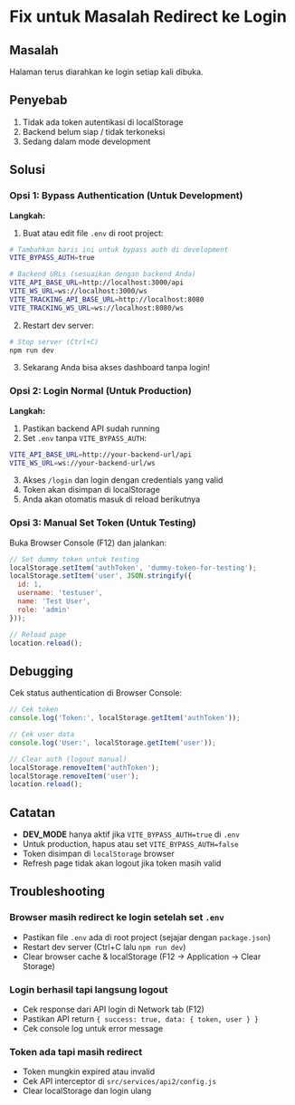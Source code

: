 # Fix untuk Masalah Redirect ke Login

## Masalah
Halaman terus diarahkan ke login setiap kali dibuka.

## Penyebab
1. Tidak ada token autentikasi di localStorage
2. Backend belum siap / tidak terkoneksi
3. Sedang dalam mode development

## Solusi

### Opsi 1: Bypass Authentication (Untuk Development)

**Langkah:**

1. Buat atau edit file `.env` di root project:

```bash
# Tambahkan baris ini untuk bypass auth di development
VITE_BYPASS_AUTH=true

# Backend URLs (sesuaikan dengan backend Anda)
VITE_API_BASE_URL=http://localhost:3000/api
VITE_WS_URL=ws://localhost:3000/ws
VITE_TRACKING_API_BASE_URL=http://localhost:8080
VITE_TRACKING_WS_URL=ws://localhost:8080/ws
```

2. Restart dev server:
```powershell
# Stop server (Ctrl+C)
npm run dev
```

3. Sekarang Anda bisa akses dashboard tanpa login!

### Opsi 2: Login Normal (Untuk Production)

**Langkah:**

1. Pastikan backend API sudah running
2. Set `.env` tanpa `VITE_BYPASS_AUTH`:

```bash
VITE_API_BASE_URL=http://your-backend-url/api
VITE_WS_URL=ws://your-backend-url/ws
```

3. Akses `/login` dan login dengan credentials yang valid
4. Token akan disimpan di localStorage
5. Anda akan otomatis masuk di reload berikutnya

### Opsi 3: Manual Set Token (Untuk Testing)

Buka Browser Console (F12) dan jalankan:

```javascript
// Set dummy token untuk testing
localStorage.setItem('authToken', 'dummy-token-for-testing');
localStorage.setItem('user', JSON.stringify({
  id: 1,
  username: 'testuser',
  name: 'Test User',
  role: 'admin'
}));

// Reload page
location.reload();
```

## Debugging

Cek status authentication di Browser Console:

```javascript
// Cek token
console.log('Token:', localStorage.getItem('authToken'));

// Cek user data
console.log('User:', localStorage.getItem('user'));

// Clear auth (logout manual)
localStorage.removeItem('authToken');
localStorage.removeItem('user');
location.reload();
```

## Catatan

- **DEV_MODE** hanya aktif jika `VITE_BYPASS_AUTH=true` di `.env`
- Untuk production, hapus atau set `VITE_BYPASS_AUTH=false`
- Token disimpan di `localStorage` browser
- Refresh page tidak akan logout jika token masih valid

## Troubleshooting

### Browser masih redirect ke login setelah set `.env`
- Pastikan file `.env` ada di root project (sejajar dengan `package.json`)
- Restart dev server (Ctrl+C lalu `npm run dev`)
- Clear browser cache & localStorage (F12 → Application → Clear Storage)

### Login berhasil tapi langsung logout
- Cek response dari API login di Network tab (F12)
- Pastikan API return `{ success: true, data: { token, user } }`
- Cek console log untuk error message

### Token ada tapi masih redirect
- Token mungkin expired atau invalid
- Cek API interceptor di `src/services/api2/config.js`
- Clear localStorage dan login ulang
